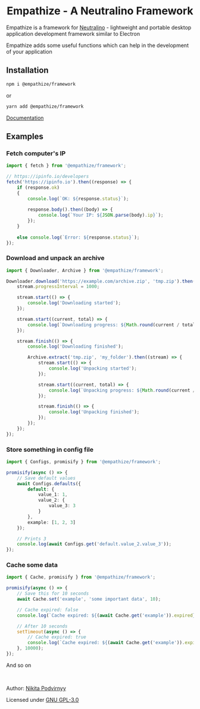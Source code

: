 <h1 align="center">Empathize - A Neutralino Framework</h1>

Empathize is a framework for [Neutralino](https://neutralino.js.org) - lightweight and portable desktop application development framework similar to Electron

Empathize adds some useful functions which can help in the development of your application

## Installation

```zsh
npm i @empathize/framework
```

or

```zsh
yarn add @empathize/framework
```

[Documentation](https://krypt0nn.gitbook.io/empathize)

## Examples

### Fetch computer's IP

```ts
import { fetch } from '@empathize/framework';

// https://ipinfo.io/developers
fetch('https://ipinfo.io').then((response) => {
    if (response.ok)
    {
        console.log(`OK: ${response.status}`);
        
        response.body().then((body) => {
            console.log(`Your IP: ${JSON.parse(body).ip}`);
        });
    }
    
    else console.log(`Error: ${response.status}`);
});
```

### Download and unpack an archive

```ts
import { Downloader, Archive } from '@empathize/framework';

Downloader.download('https://example.com/archive.zip', 'tmp.zip').then((stream) => {
    stream.progressInterval = 1000;

    stream.start(() => {
        console.log('Downloading started');
    });

    stream.start((current, total) => {
        console.log(`Downloading progress: ${Math.round(current / total * 100)}%`);
    });

    stream.finish(() => {
        console.log('Downloading finished');

        Archive.extract('tmp.zip', 'my_folder').then((stream) => {
            stream.start(() => {
                console.log('Unpacking started');
            });

            stream.start((current, total) => {
                console.log(`Unpacking progress: ${Math.round(current / total * 100)}%`);
            });

            stream.finish(() => {
                console.log('Unpacking finished');
            });
        });
    });
});
```

### Store something in config file

```ts
import { Configs, promisify } from '@empathize/framework';

promisify(async () => {
    // Save default values
    await Configs.defaults({
        default: {
            value_1: 1,
            value_2: {
                value_3: 3
            }
        },
        example: [1, 2, 3]
    });

    // Prints 3
    console.log(await Configs.get('default.value_2.value_3'));
});
```

### Cache some data

```ts
import { Cache, promisify } from '@empathize/framework';

promisify(async () => {
    // Save this for 10 seconds
    await Cache.set('example', 'some important data', 10);

    // Cache expired: false
    console.log(`Cache expired: ${(await Cache.get('example')).expired}`);

    // After 10 seconds
    setTimeout(async () => {
        // Cache expired: true
        console.log(`Cache expired: ${(await Cache.get('example')).expired}`);
    }, 10000);
});
```

And so on

<br>

Author: [Nikita Podvirnyy](https://vk.com/technomindlp)

Licensed under [GNU GPL-3.0](https://www.gnu.org/licenses/gpl-3.0.en.html)

